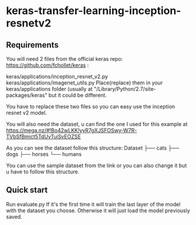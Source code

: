 # keras-transfer-learning-inception-resnetv2
## Requirements
You will need 2 files from the official keras repo: https://github.com/fchollet/keras :

keras/applications/inception_resnet_v2.py
keras/applications/imagenet_utils.py
Place(replace) them in your keras/applications folder (usually at "/Library/Python/2.7/site-packages/keras" but it could be different.

You have to replace these two files so you can easy use the inception resnet v2 model.

You will also need the dataset, u can find the one I used for this example at 
https://mega.nz/#!Bo42wLKK!yyR7gXJSFOSwy-W7R-TVbSfBmict5TdUvTuiSvEOZSE

As you can see the dataset follow this structure:
Dataset
   ├── cats
   ├── dogs
   ├── horses
   └── humans
   
You can use the sample dataset from the link or you can also change it but u have to follow this structure.

## Quick start
Run evaluate.py
If it's the first time it will train the last layer of the model with the dataset you choose.
Otherwise it will just load the model previously saved.
